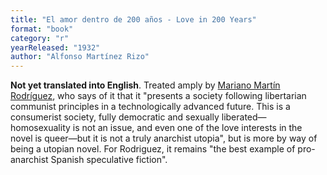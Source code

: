 ```yaml
---
title: "El amor dentro de 200 años - Love in 200 Years"
format: "book"
category: "r"
yearReleased: "1932"
author: "Alfonso Martínez Rizo"
---
```


**Not yet translated into English**. Treated amply by [Mariano Martín Rodríguez](https://publish.lib.umd.edu/scifi/article/view/278/41), who says of it that it "presents a society following libertarian communist principles in a technologically advanced future. This is a consumerist society, fully democratic and sexually liberated—homosexuality is not an issue, and even one of the love interests in the novel is queer—but it is not a truly anarchist utopia", but is more by way of being a utopian novel. For Rodriguez, it remains "the best example of pro-anarchist Spanish speculative fiction".
